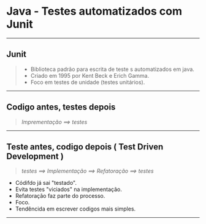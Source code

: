 # Java - Testes automatizados com Junit

----

## Junit

> - Biblioteca padrão para escrita de teste s automatizados em java.
> - Criado em 1995 por Kent Beck e Erich Gamma.
> - Foco em testes de unidade (testes unitários).

----

## **Codigo antes, testes depois**

> *Imprementação ==>  testes*

---

## **Teste antes, codigo depois ( Test Driven Development )**

> *testes ==> Implementação ==> Refatoração ==> testes* 

- Códifdo já sai "testado".
- Evita testes "viciados" na implementação.
- Refatoração faz parte do processo.
- Foco.
- Tendêncida em escrever codigos mais simples.

---



